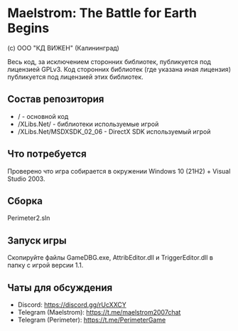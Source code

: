 # Maelstrom: The Battle for Earth Begins

(с) ООО "КД ВИЖЕН" (Калининград)

Весь код, за исключением сторонних библиотек, публикуется под лицензией GPLv3. Код сторонних библиотек (где указана иная лицензия) публикуется под лицензией этих библиотек.

## Состав репозитория

* / - основной код
* /XLibs.Net/ - библиотеки используемые игрой
* /XLibs.Net/MSDXSDK_02_06 - DirectX SDK используемый игрой

## Что потребуется

Проверено что игра собирается в окружении Windows 10 (21H2) + Visual Studio 2003.

## Сборка

Perimeter2.sln

## Запуск игры
Скопируйте файлы GameDBG.exe, AttribEditor.dll и TriggerEditor.dll в папку с игрой версии 1.1.

## Чаты для обсуждения
* Discord: https://discord.gg/rUcXXCY
* Telegram (Maelstrom): https://t.me/maelstrom2007chat
* Telegram (Perimeter): https://t.me/PerimeterGame
